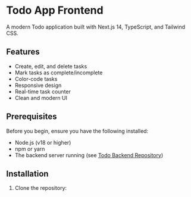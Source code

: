 # Todo App Frontend

A modern Todo application built with Next.js 14, TypeScript, and Tailwind CSS.

## Features

- Create, edit, and delete tasks
- Mark tasks as complete/incomplete
- Color-code tasks
- Responsive design
- Real-time task counter
- Clean and modern UI

## Prerequisites

Before you begin, ensure you have the following installed:
- Node.js (v18 or higher)
- npm or yarn
- The backend server running (see [Todo Backend Repository](link-to-backend-repo))

## Installation

1. Clone the repository: 